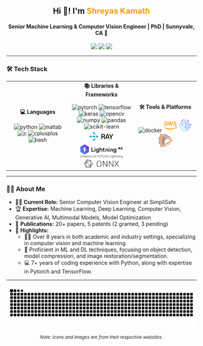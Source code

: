 <h2 align="center">Hi 👋! I'm <span style="color:#f39c12;">Shreyas Kamath</span></h2>
<h4 align="center">Senior Machine Learning & Computer Vision Engineer | PhD | Sunnyvale, CA 🌉</h4>

<p align="center">
  <a href="mailto:shreyaskamathkm@gmail.com"><img src="https://img.shields.io/badge/Gmail-D14836?style=for-the-badge&logo=gmail&logoColor=white" /></a>
  <a href="https://www.linkedin.com/in/shreyaskamathkm/"><img src="https://img.shields.io/badge/LinkedIn-0077B5?style=for-the-badge&logo=linkedin&logoColor=white" /></a>
  <a href="https://scholar.google.com/citations?user=YOUR_SCHOLAR_ID"><img src="https://img.shields.io/badge/Google%20Scholar-4285F4?style=for-the-badge&logo=google-scholar&logoColor=white" /></a>
</p>

---

### 🛠️ Tech Stack

<table width="100%">
  <tr>
    <td align="center" width="33%">
      <b>💻 Languages</b><br><br>
      <img src="https://cdn.jsdelivr.net/gh/devicons/devicon/icons/python/python-original.svg" height="36" alt="python" />
      <img src="https://cdn.jsdelivr.net/gh/devicons/devicon/icons/matlab/matlab-original.svg" height="36" alt="matlab" />
      <img src="https://cdn.jsdelivr.net/gh/devicons/devicon/icons/c/c-original.svg" height="36" alt="c" />
      <img src="https://cdn.jsdelivr.net/gh/devicons/devicon/icons/cplusplus/cplusplus-original.svg" height="36" alt="cplusplus" />
      <img src="https://cdn.jsdelivr.net/gh/devicons/devicon/icons/bash/bash-original.svg" height="36" alt="bash" />
    </td>
    <td align="center" width="34%">
      <b>📚 Libraries & Frameworks</b><br><br>
      <img src="https://cdn.jsdelivr.net/gh/devicons/devicon/icons/pytorch/pytorch-original.svg" height="36" alt="pytorch" />
      <img src="https://cdn.jsdelivr.net/gh/devicons/devicon/icons/tensorflow/tensorflow-original.svg" height="36" alt="tensorflow" />
      <img src="https://cdn.jsdelivr.net/gh/devicons/devicon/icons/keras/keras-original.svg" height="36" alt="keras" />
      <img src="https://cdn.jsdelivr.net/gh/devicons/devicon/icons/opencv/opencv-original.svg" height="36" alt="opencv" />
      <img src="https://cdn.jsdelivr.net/gh/devicons/devicon/icons/numpy/numpy-original.svg" height="36" alt="numpy" />
      <img src="https://cdn.jsdelivr.net/gh/devicons/devicon/icons/pandas/pandas-original.svg" height="36" alt="pandas" />
      <img src="https://cdn.jsdelivr.net/gh/devicons/devicon/icons/scikitlearn/scikitlearn-original.svg" height="36" alt="scikit-learn" />
      <img src="assets/ray.png" height="36" alt="ray" />
      <img src="assets/lightning-ai-seeklogo.png" height="36" alt="lightning ai" />
      <img src="assets/onnx.png" height="24" alt="onnx" />
    </td>
    <td align="center" width="33%">
      <b>🛠️ Tools & Platforms</b><br><br>
      <img src="https://cdn.jsdelivr.net/gh/devicons/devicon/icons/docker/docker-original.svg" height="36" alt="docker" />
      <img src="https://github.com/devicons/devicon/blob/master/icons/amazonwebservices/amazonwebservices-plain-wordmark.svg" height="36" alt="aws" />
      <img src="assets/bedrock-color.svg" height="36" alt="bedrock" />
      <img src="assets/V51.png" height="36" alt="V51"/>
    </td>
  </tr>
</table>

---

### 👨‍💻 About Me

- 🧑‍💻 **Current Role:** Senior Computer Vision Engineer at SimpliSafe
- 🏆 **Expertise:** Machine Learning, Deep Learning, Computer Vision, Generative AI, Multimodal Models, Model Optimization  
- 📝 **Publications:** 20+ papers, 5 patents (2 granted, 3 pending)  
- 🏅 **Highlights:**  
  - 🧑‍🔬 Over 8 years in both academic and industry settings, specializing in computer vision and machine learning.
  - 🤖 Proficient in ML and DL techniques, focusing on object detection, model compression, and image restoration/segmentation.
  - 💻 7+ years of coding experience with Python, along with expertise in Pytorch and TensorFlow.

---

<p align="center">
  <img src="https://raw.githubusercontent.com/shreyaskamathkm/shreyaskamathkm/output/snake.svg" alt="Snake animation" />
</p>

<p align="center">
  <small><i>Note: Icons and images are from their respective websites.</i></small>
</p>